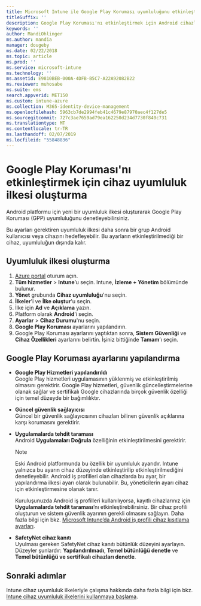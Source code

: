 ```yaml
---
title: Microsoft Intune ile Google Play Koruması uyumluluğunu etkinleştirme
titleSuffix: ''
description: Google Play Koruması'nı etkinleştirmek için Android cihazlarına uyumluluk ilkesi oluşturmayı öğrenin.
keywords: ''
author: MandiOhlinger
ms.author: mandia
manager: dougeby
ms.date: 02/22/2018
ms.topic: article
ms.prod: ''
ms.service: microsoft-intune
ms.technology: ''
ms.assetid: E9810BEB-000A-4DFB-B5C7-A22A92082B22
ms.reviewer: muhosabe
ms.suite: ems
search.appverid: MET150
ms.custom: intune-azure
ms.collection: M365-identity-device-management
ms.openlocfilehash: 5963cb7de2994feb41c4679e87970aec4f127de5
ms.sourcegitcommit: 727c3ae7659ad79ea162250d234d7730f840c731
ms.translationtype: MT
ms.contentlocale: tr-TR
ms.lasthandoff: 02/07/2019
ms.locfileid: "55848836"
---
```

# <a name="how-to-create-a-device-compliance-policy-to-enable-google-play-protect"></a>Google Play Koruması'nı etkinleştirmek için cihaz uyumluluk ilkesi oluşturma

Android platformu için yeni bir uyumluluk ilkesi oluşturarak Google Play Koruması (GPP) uyumluluğunu denetleyebilirsiniz.

Bu ayarları gerektiren uyumluluk ilkesi daha sonra bir grup Android kullanıcısı veya cihazını hedefleyebilir. Bu ayarların etkinleştirilmediği bir cihaz, uyumluluğun dışında kalır.

## <a name="create-a-compliance-policy"></a>Uyumluluk ilkesi oluşturma

1. [Azure portal](https://portal.azure.com) oturum açın.
2. **Tüm hizmetler** > **Intune**’u seçin. Intune, **İzleme + Yönetim** bölümünde bulunur.
2. **Yönet** grubunda **Cihaz uyumluluğu**'nu seçin. 
3. **İlkeler**'i ve **İlke oluştur**'u seçin.
4. İlke için **Ad** ve **Açıklama** yazın.
5. Platform olarak **Android**’i seçin.
6. **Ayarlar** > **Cihaz Durumu**'nu seçin.
7. **Google Play Koruması** ayarlarını yapılandırın.
8. Google Play Koruması ayarlarını yaptıktan sonra, **Sistem Güvenliği** ve **Cihaz Özellikleri** ayarlarını belirtin. İşiniz bittiğinde **Tamam**’ı seçin.

## <a name="configure-the-google-play-protect-settings"></a>Google Play Koruması ayarlarını yapılandırma

 - **Google Play Hizmetleri yapılandırıldı**  
   Google Play hizmetleri uygulamasının yüklenmiş ve etkinleştirilmiş olmasını gerektirir. Google Play hizmetleri, güvenlik güncelleştirmelerine olanak sağlar ve sertifikalı Google cihazlarında birçok güvenlik özelliği için temel düzeyde bir bağımlılıktır.
 - **Güncel güvenlik sağlayıcısı**  
   Güncel bir güvenlik sağlayıcısının cihazları bilinen güvenlik açıklarına karşı korumasını gerektirir.
 - **Uygulamalarda tehdit taraması**  
   Android **Uygulamaları Doğrula** özelliğinin etkinleştirilmesini gerektirir.
    > [!Note]  
    > Eski Android platformunda bu özellik bir uyumluluk ayarıdır. Intune yalnızca bu ayarın cihaz düzeyinde etkinleştirilip etkinleştirilmediğini denetleyebilir. Android iş profilleri olan cihazlarda bu ayar, bir yapılandırma ilkesi ayarı olarak bulunabilir. Bu, yöneticilerin ayarı cihaz için etkinleştirmesine olanak tanır.

    Kuruluşunuzda Android iş profilleri kullanılıyorsa, kayıtlı cihazlarınız için **Uygulamalarda tehdit taraması**’nı etkinleştirebilirsiniz. Bir cihaz profili oluşturun ve sistem güvenlik ayarının gerekli olmasını sağlayın. Daha fazla bilgi için bkz. [Microsoft Intune’da Android iş profili cihaz kısıtlama ayarları](device-restrictions-android-for-work.md).

 - **SafetyNet cihaz kanıtı**  
   Uyulması gereken SafetyNet cihaz kanıtı bütünlük düzeyini ayarlayın. Düzeyler şunlardır: **Yapılandırılmadı**, **Temel bütünlüğü denetle** ve **Temel bütünlüğü ve sertifikalı cihazları denetle**.




## <a name="next-steps"></a>Sonraki adımlar

Intune cihaz uyumluluk ilkeleriyle çalışma hakkında daha fazla bilgi için bkz. [Intune cihaz uyumluluk ilkelerini kullanmaya başlama](device-compliance-get-started.md).
